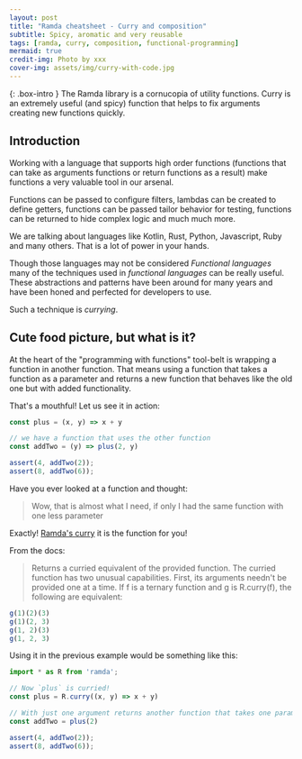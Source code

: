 ```yaml
---
layout: post
title: "Ramda cheatsheet - Curry and composition"
subtitle: Spicy, aromatic and very reusable
tags: [ramda, curry, composition, functional-programming]
mermaid: true
credit-img: Photo by xxx
cover-img: assets/img/curry-with-code.jpg
---
```



{: .box-intro }
The Ramda library is a cornucopia of utility functions. Curry is an extremely useful (and spicy) function that helps to fix  arguments creating new functions quickly.

## Introduction

Working with a language that supports high order functions (functions that can take as arguments functions or return functions as a result) make functions a very valuable tool in our arsenal.

Functions can be passed to configure filters, lambdas can be created to define getters, functions can be passed tailor behavior for testing, functions can be returned to hide complex logic and much much more.

We are talking about languages like Kotlin, Rust, Python, Javascript, Ruby and many others. That is a lot of power in your hands.

Though those languages may not be considered _Functional languages_ many of the techniques used in _functional languages_ can be really useful. These abstractions and patterns have been around for many years and have been honed and perfected for developers to use.

Such a technique is _currying_.

## Cute food picture, but what is it?

At the heart of the "programming with functions" tool-belt is wrapping a function in another function. That means using a function that takes a function as a parameter and returns a new function that behaves like the old one but with added functionality.

That's a mouthful! Let us see it in action:

```js
const plus = (x, y) => x + y

// we have a function that uses the other function
const addTwo = (y) => plus(2, y)

assert(4, addTwo(2));
assert(8, addTwo(6));

```

Have you ever looked at a function and thought:

> Wow, that is almost what I need, if only I had the same function with one less parameter

Exactly! [Ramda's curry](https://ramdajs.com/docs/#curry) it is the function for you!

From the docs:

> Returns a curried equivalent of the provided function. The curried function has two unusual capabilities. First, its arguments needn't be provided one at a time. If f is a ternary function and g is R.curry(f), the following are equivalent:

```js
g(1)(2)(3)
g(1)(2, 3)
g(1, 2)(3)
g(1, 2, 3)
```

Using it in the previous example would be something like this:

```js
import * as R from 'ramda';

// Now `plus` is curried!
const plus = R.curry((x, y) => x + y)

// With just one argument returns another function that takes one parameter
const addTwo = plus(2)

assert(4, addTwo(2));
assert(8, addTwo(6));
```




